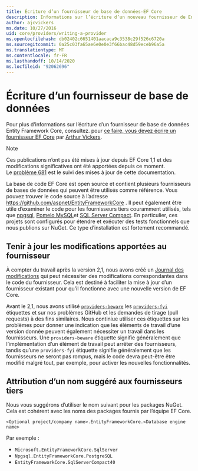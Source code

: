 ```yaml
---
title: Écriture d’un fournisseur de base de données-EF Core
description: Informations sur l’écriture d’un nouveau fournisseur de Entity Framework Core
author: ajcvickers
ms.date: 10/27/2016
uid: core/providers/writing-a-provider
ms.openlocfilehash: db02402c6651401aacaca9c3538c29f526c6720a
ms.sourcegitcommit: 0a25c03fa65ae6e0e0e3f66bac48d59eceb96a5a
ms.translationtype: MT
ms.contentlocale: fr-FR
ms.lasthandoff: 10/14/2020
ms.locfileid: "92062696"
---
```

# <a name="writing-a-database-provider"></a>Écriture d’un fournisseur de base de données

Pour plus d’informations sur l’écriture d’un fournisseur de base de données Entity Framework Core, consultez. pour [ce faire, vous devez écrire un fournisseur EF Core](https://blog.oneunicorn.com/2016/11/11/so-you-want-to-write-an-ef-core-provider/) par [Arthur Vickers](https://github.com/ajcvickers).

> [!NOTE]
> Ces publications n’ont pas été mises à jour depuis EF Core 1,1 et des modifications significatives ont été apportées depuis ce moment.  
Le [problème 681](https://github.com/dotnet/EntityFramework.Docs/issues/681) est le suivi des mises à jour de cette documentation.

La base de code EF Core est open source et contient plusieurs fournisseurs de bases de données qui peuvent être utilisés comme référence. Vous pouvez trouver le code source à l’adresse <https://github.com/aspnet/EntityFrameworkCore> . Il peut également être utile d’examiner le code pour les fournisseurs tiers couramment utilisés, tels que [npgsql](https://github.com/npgsql/Npgsql.EntityFrameworkCore.PostgreSQL), [Pomelo MySQL](https://github.com/PomeloFoundation/Pomelo.EntityFrameworkCore.MySql)et [SQL Server Compact](https://github.com/ErikEJ/EntityFramework.SqlServerCompact). En particulier, ces projets sont configurés pour étendre et exécuter des tests fonctionnels que nous publions sur NuGet. Ce type d’installation est fortement recommandé.

## <a name="keeping-up-to-date-with-provider-changes"></a>Tenir à jour les modifications apportées au fournisseur

À compter du travail après la version 2,1, nous avons créé un [Journal des modifications](xref:core/providers/provider-log) qui peut nécessiter des modifications correspondantes dans le code du fournisseur. Cela est destiné à faciliter la mise à jour d’un fournisseur existant pour qu’il fonctionne avec une nouvelle version de EF Core.

Avant le 2,1, nous avons utilisé [`providers-beware`](https://github.com/aspnet/EntityFrameworkCore/labels/providers-beware) les [`providers-fyi`](https://github.com/aspnet/EntityFrameworkCore/labels/providers-fyi) étiquettes et sur nos problèmes GitHub et les demandes de tirage (pull requests) à des fins similaires. Nous continiue utiliser ces étiquettes sur les problèmes pour donner une indication que les éléments de travail d’une version donnée peuvent également nécessiter un travail dans les fournisseurs. Une `providers-beware` étiquette signifie généralement que l’implémentation d’un élément de travail peut arrêter des fournisseurs, tandis qu’une `providers-fyi` étiquette signifie généralement que les fournisseurs ne seront pas rompus, mais le code devra peut-être être modifié malgré tout, par exemple, pour activer les nouvelles fonctionnalités.

## <a name="suggested-naming-of-third-party-providers"></a>Attribution d’un nom suggéré aux fournisseurs tiers

Nous vous suggérons d’utiliser le nom suivant pour les packages NuGet. Cela est cohérent avec les noms des packages fournis par l’équipe EF Core.

`<Optional project/company name>.EntityFrameworkCore.<Database engine name>`

Par exemple :

* `Microsoft.EntityFrameworkCore.SqlServer`
* `Npgsql.EntityFrameworkCore.PostgreSQL`
* `EntityFrameworkCore.SqlServerCompact40`
